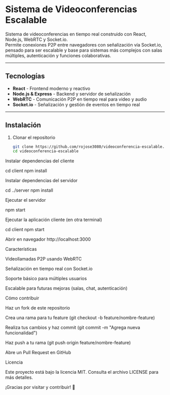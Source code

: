 # Sistema de Videoconferencias Escalable

Sistema de videoconferencias en tiempo real construido con React, Node.js, WebRTC y Socket.io.  
Permite conexiones P2P entre navegadores con señalización vía Socket.io, pensado para ser escalable y base para sistemas más complejos con salas múltiples, autenticación y funciones colaborativas.

---

## Tecnologías

- **React** - Frontend moderno y reactivo  
- **Node.js & Express** - Backend y servidor de señalización  
- **WebRTC** - Comunicación P2P en tiempo real para video y audio  
- **Socket.io** - Señalización y gestión de eventos en tiempo real

---

## Instalación

1. Clonar el repositorio

   ```bash
   git clone https://github.com/rojose3080/videoconferencia-escalable.git
   cd videoconferencia-escalable

Instalar dependencias del cliente

cd client
npm install

Instalar dependencias del servidor

cd ../server
npm install

Ejecutar el servidor

npm start

Ejecutar la aplicación cliente (en otra terminal)

cd client
npm start

Abrir en navegador http://localhost:3000

Características

Videollamadas P2P usando WebRTC

Señalización en tiempo real con Socket.io

Soporte básico para múltiples usuarios

Escalable para futuras mejoras (salas, chat, autenticación)

Cómo contribuir

Haz un fork de este repositorio

Crea una rama para tu feature (git checkout -b feature/nombre-feature)

Realiza tus cambios y haz commit (git commit -m "Agrega nueva funcionalidad")

Haz push a tu rama (git push origin feature/nombre-feature)

Abre un Pull Request en GitHub

Licencia

Este proyecto está bajo la licencia MIT. Consulta el archivo LICENSE para más detalles.

¡Gracias por visitar y contribuir! 🚀